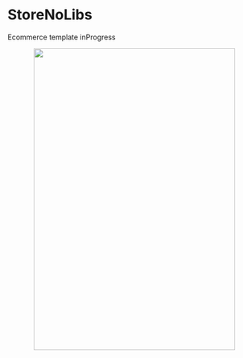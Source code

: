 # StoreNoLibs
Ecommerce template inProgress

<p align="center">
  <img src="https://user-images.githubusercontent.com/42254038/63854135-cf20d180-c972-11e9-8186-5f7f638b71bc.png"  height=600 width=400 >
</p>

